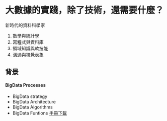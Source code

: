 # 大數據的實踐，除了技術，還需要什麼？
新時代的資料科學家
1. 數學與統計學
2. 寫程式與資料庫
3. 領域知識與軟技能
4. 溝通與視覺表象

## 背景
#### BigData Processes
- BigData strategy
- BigData Architecture
- BigData Aigorithms
- BigData Funtions
[手冊下載](https://www.bigdataframework.org/certifications/enterprise-big-data-professional/)
